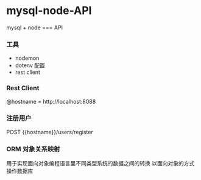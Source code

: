 # mysql-node-API

mysql + node === API


### 工具

* nodemon
* dotenv 配置
* rest client 


### Rest Client 

@hostname = http://localhost:8088
### 注册用户
POST {{hostname}}/users/register



### ORM 对象关系映射

用于实现面向对象编程语言里不同类型系统的数据之间的转换 以面向对象的方式操作数据库


